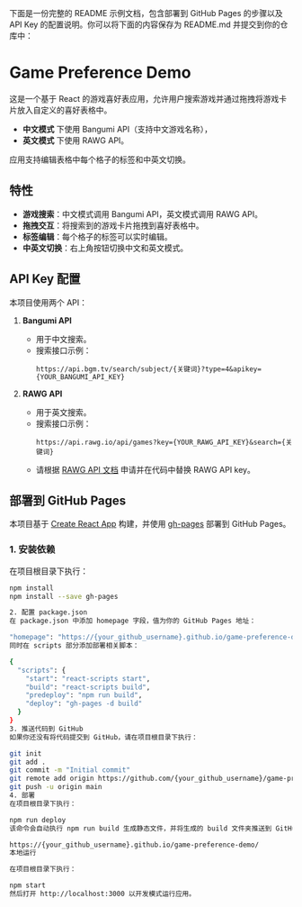 下面是一份完整的 README 示例文档，包含部署到 GitHub Pages 的步骤以及 API Key 的配置说明。你可以将下面的内容保存为 README.md 并提交到你的仓库中：

# Game Preference Demo

这是一个基于 React 的游戏喜好表应用，允许用户搜索游戏并通过拖拽将游戏卡片放入自定义的喜好表格中。  
- **中文模式** 下使用 Bangumi API（支持中文游戏名称），  
- **英文模式** 下使用 RAWG API。

应用支持编辑表格中每个格子的标签和中英文切换。

## 特性

- **游戏搜索**：中文模式调用 Bangumi API，英文模式调用 RAWG API。
- **拖拽交互**：将搜索到的游戏卡片拖拽到喜好表格中。
- **标签编辑**：每个格子的标签可以实时编辑。
- **中英文切换**：右上角按钮切换中文和英文模式。

## API Key 配置

本项目使用两个 API：

1. **Bangumi API**  
   - 用于中文搜索。  
   - 搜索接口示例：  
     ```
     https://api.bgm.tv/search/subject/{关键词}?type=4&apikey={YOUR_BANGUMI_API_KEY}
     ```
     
2. **RAWG API**  
   - 用于英文搜索。  
   - 搜索接口示例：  
     ```
     https://api.rawg.io/api/games?key={YOUR_RAWG_API_KEY}&search={关键词}
     ```
   - 请根据 [RAWG API 文档](https://rawg.io/apidocs) 申请并在代码中替换 RAWG API key。

## 部署到 GitHub Pages

本项目基于 [Create React App](https://create-react-app.dev/) 构建，并使用 [gh-pages](https://www.npmjs.com/package/gh-pages) 部署到 GitHub Pages。

### 1. 安装依赖

在项目根目录下执行：

```bash
npm install
npm install --save gh-pages

2. 配置 package.json
在 package.json 中添加 homepage 字段，值为你的 GitHub Pages 地址：

"homepage": "https://{your_github_username}.github.io/game-preference-demo",
同时在 scripts 部分添加部署相关脚本：

{
  "scripts": {
    "start": "react-scripts start",
    "build": "react-scripts build",
    "predeploy": "npm run build",
    "deploy": "gh-pages -d build"
  }
}
3. 推送代码到 GitHub
如果你还没有将代码提交到 GitHub，请在项目根目录下执行：

git init
git add .
git commit -m "Initial commit"
git remote add origin https://github.com/{your_github_username}/game-preference-demo.git
git push -u origin main
4. 部署
在项目根目录下执行：

npm run deploy
该命令会自动执行 npm run build 生成静态文件，并将生成的 build 文件夹推送到 GitHub 仓库的 gh-pages 分支。部署完成后，你的应用将在以下地址访问：

https://{your_github_username}.github.io/game-preference-demo/
本地运行

在项目根目录下执行：

npm start
然后打开 http://localhost:3000 以开发模式运行应用。

